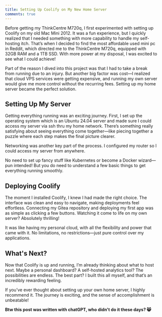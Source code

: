 ```yaml
---
title: Setting Up Coolify on My New Home Server
comments: true
---
```


Before getting my ThinkCentre M720q, I first experimented with setting up Coolify on my old Mac Mini 2012. It was a fun experience, but I quickly realized that I needed something with more capability to handle my self-hosting itch. That’s when I decided to find the most affordable used mini pc in Reddit, which directed me to the ThinkCentre M720q, equipped with 32GB RAM and a 1TB SSD. With more power at my disposal, I was excited to see what I could achieve!

Part of the reason I dived into this project was that I had to take a break from running due to an injury. But another big factor was cost—I realized that cloud VPS services were getting expensive, and running my own server would give me more control without the recurring fees. Setting up my home server became the perfect solution.

## Setting Up My Server
Getting everything running was an exciting journey. First, I set up the operating system which is an Ubuntu 24.04 server and made sure I could access my server via ssh thru my home network. There’s something really satisfying about seeing everything come together—like piecing together a puzzle where each step makes the final picture clearer.

Networking was another key part of the process. I configured my router so I could access my server from anywhere.

No need to set up fancy stuff like Kubernetes or become a Docker wizard—pun intended! But you do need to understand a few basic things to get everything running smoothly.

## Deploying Coolify
The moment I installed Coolify, I knew I had made the right choice. The interface was clean and easy to navigate, making deployments feel effortless. Connecting my Gitea repository and deploying my first app was as simple as clicking a few buttons. Watching it come to life on my own server? Absolutely thrilling!

It was like having my personal cloud, with all the flexibility and power that came with it. No limitations, no restrictions—just pure control over my applications.

## What's Next?
Now that Coolify is up and running, I’m already thinking about what to host next. Maybe a personal dashboard? A self-hosted analytics tool? The possibilities are endless. The best part? I built this all myself, and that’s an incredibly rewarding feeling.

If you’ve ever thought about setting up your own home server, I highly recommend it. The journey is exciting, and the sense of accomplishment is unbeatable!

__Btw this post was written with chatGPT, who didn't do it these days? 😸__
